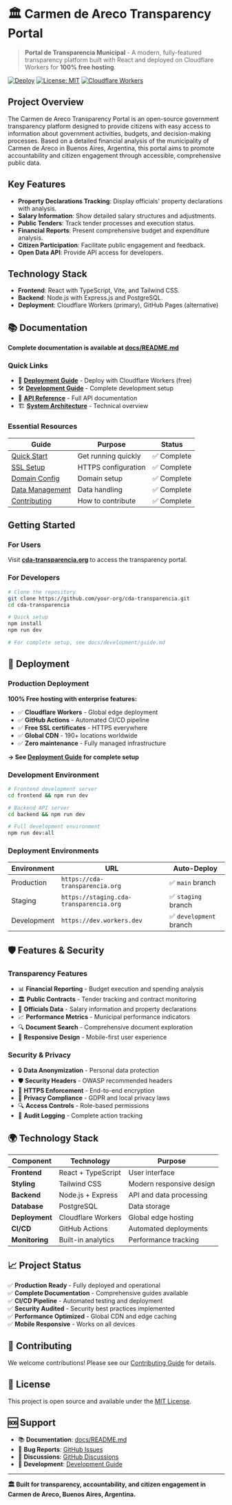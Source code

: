 # 🏛️ Carmen de Areco Transparency Portal

> **Portal de Transparencia Municipal** - A modern, fully-featured transparency platform built with React and deployed on Cloudflare Workers for **100% free hosting**.

[![Deploy](https://github.com/your-org/cda-transparencia/actions/workflows/deploy.yml/badge.svg)](https://github.com/your-org/cda-transparencia/actions/workflows/deploy.yml)
[![License: MIT](https://img.shields.io/badge/License-MIT-yellow.svg)](https://opensource.org/licenses/MIT)
[![Cloudflare Workers](https://img.shields.io/badge/Deploy%20on-Cloudflare%20Workers-orange)](https://workers.cloudflare.com/)

## Project Overview

The Carmen de Areco Transparency Portal is an open-source government transparency platform designed to provide citizens with easy access to information about government activities, budgets, and decision-making processes. Based on a detailed financial analysis of the municipality of Carmen de Areco in Buenos Aires, Argentina, this portal aims to promote accountability and citizen engagement through accessible, comprehensive public data.

## Key Features

- **Property Declarations Tracking**: Display officials' property declarations with analysis.
- **Salary Information**: Show detailed salary structures and adjustments.
- **Public Tenders**: Track tender processes and execution status.
- **Financial Reports**: Present comprehensive budget and expenditure analysis.
- **Citizen Participation**: Facilitate public engagement and feedback.
- **Open Data API**: Provide API access for developers.

## Technology Stack

- **Frontend**: React with TypeScript, Vite, and Tailwind CSS.
- **Backend**: Node.js with Express.js and PostgreSQL.
- **Deployment**: Cloudflare Workers (primary), GitHub Pages (alternative)

## 📚 Documentation

**Complete documentation is available at [docs/README.md](docs/README.md)**

### Quick Links
- 🚀 [**Deployment Guide**](docs/deployment/DEPLOYMENT_GUIDE.md) - Deploy with Cloudflare Workers (free)
- 🛠️ [**Development Guide**](docs/development/guide.md) - Complete development setup
- 📡 [**API Reference**](docs/api/api-reference.md) - Full API documentation
- 🏗️ [**System Architecture**](docs/architecture/system-architecture.md) - Technical overview

### Essential Resources
| Guide | Purpose | Status |
|-------|---------|---------|
| [Quick Start](docs/getting-started/quick-start.md) | Get running quickly | ✅ Complete |
| [SSL Setup](docs/deployment/SSL_SETUP.md) | HTTPS configuration | ✅ Complete |
| [Domain Config](docs/deployment/DOMAIN_CONFIGURATION.md) | Domain setup | ✅ Complete |
| [Data Management](docs/data/management.md) | Data handling | ✅ Complete |
| [Contributing](docs/contributing/contributing-guide.md) | How to contribute | ✅ Complete |

## Getting Started

### For Users
Visit **[cda-transparencia.org](https://cda-transparencia.org)** to access the transparency portal.

### For Developers
```bash
# Clone the repository
git clone https://github.com/your-org/cda-transparencia.git
cd cda-transparencia

# Quick setup
npm install
npm run dev

# For complete setup, see docs/development/guide.md
```

## 🚀 Deployment

### Production Deployment
**100% Free hosting with enterprise features:**

- ✅ **Cloudflare Workers** - Global edge deployment
- ✅ **GitHub Actions** - Automated CI/CD pipeline  
- ✅ **Free SSL certificates** - HTTPS everywhere
- ✅ **Global CDN** - 190+ locations worldwide
- ✅ **Zero maintenance** - Fully managed infrastructure

**→ See [Deployment Guide](docs/deployment/DEPLOYMENT_GUIDE.md) for complete setup**

### Development Environment
```bash
# Frontend development server
cd frontend && npm run dev

# Backend API server  
cd backend && npm run dev

# Full development environment
npm run dev:all
```

### Deployment Environments
| Environment | URL | Auto-Deploy |
|-------------|-----|-------------|
| Production | `https://cda-transparencia.org` | ✅ `main` branch |
| Staging | `https://staging.cda-transparencia.org` | ✅ `staging` branch |
| Development | `https://dev.workers.dev` | ✅ `development` branch |

## 🛡️ Features & Security

### Transparency Features
- 📊 **Financial Reporting** - Budget execution and spending analysis
- 🏛️ **Public Contracts** - Tender tracking and contract monitoring  
- 👥 **Officials Data** - Salary information and property declarations
- 📈 **Performance Metrics** - Municipal performance indicators
- 🔍 **Document Search** - Comprehensive document exploration
- 📱 **Responsive Design** - Mobile-first user experience

### Security & Privacy
- 🔒 **Data Anonymization** - Personal data protection
- 🛡️ **Security Headers** - OWASP recommended headers
- 🔐 **HTTPS Enforcement** - End-to-end encryption
- 👤 **Privacy Compliance** - GDPR and local privacy laws
- 🔍 **Access Controls** - Role-based permissions
- 📝 **Audit Logging** - Complete action tracking

## 🌍 Technology Stack

| Component | Technology | Purpose |
|-----------|------------|---------|
| **Frontend** | React + TypeScript | User interface |
| **Styling** | Tailwind CSS | Modern responsive design |
| **Backend** | Node.js + Express | API and data processing |
| **Database** | PostgreSQL | Data storage |
| **Deployment** | Cloudflare Workers | Global edge hosting |
| **CI/CD** | GitHub Actions | Automated deployments |
| **Monitoring** | Built-in analytics | Performance tracking |

## 📈 Project Status

✅ **Production Ready** - Fully deployed and operational  
✅ **Complete Documentation** - Comprehensive guides available  
✅ **CI/CD Pipeline** - Automated testing and deployment  
✅ **Security Audited** - Security best practices implemented  
✅ **Performance Optimized** - Global CDN and edge caching  
✅ **Mobile Responsive** - Works on all devices  

## 🤝 Contributing

We welcome contributions! Please see our [Contributing Guide](docs/contributing/contributing-guide.md) for details.

## 📄 License

This project is open source and available under the [MIT License](LICENSE).

## 🆘 Support

- 📚 **Documentation**: [docs/README.md](docs/README.md)
- 🐛 **Bug Reports**: [GitHub Issues](https://github.com/your-org/cda-transparencia/issues)
- 💬 **Discussions**: [GitHub Discussions](https://github.com/your-org/cda-transparencia/discussions)
- 🔧 **Development**: [Development Guide](docs/development/guide.md)

---

**🏛️ Built for transparency, accountability, and citizen engagement in Carmen de Areco, Buenos Aires, Argentina.**
